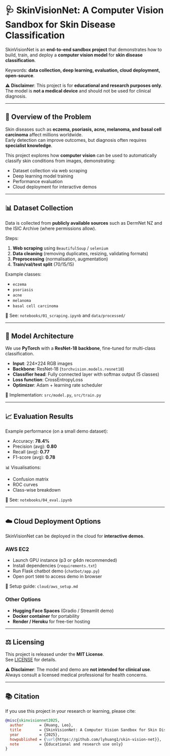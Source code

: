 # 🩺 SkinVisionNet: A Computer Vision Sandbox for Skin Disease Classification

SkinVisionNet is an **end-to-end sandbox project** that demonstrates how to build, train, and deploy a **computer vision model** for **skin disease classification**.  

Keywords: **data collection, deep learning, evaluation, cloud deployment, open-source**.

⚠️ **Disclaimer**: This project is for **educational and research purposes only**. The model is **not a medical device** and should not be used for clinical diagnosis.

---

## 📌 Overview of the Problem
Skin diseases such as **eczema, psoriasis, acne, melanoma, and basal cell carcinoma** affect millions worldwide.  
Early detection can improve outcomes, but diagnosis often requires **specialist knowledge**.  

This project explores how **computer vision** can be used to automatically classify skin conditions from images, demonstrating:
- Dataset collection via web scraping
- Deep learning model training
- Performance evaluation
- Cloud deployment for interactive demos

---

## 📊 Dataset Collection
Data is collected from **publicly available sources** such as DermNet NZ and the ISIC Archive (where permissions allow).

Steps:
1. **Web scraping** using `BeautifulSoup` / `selenium`
2. **Data cleaning** (removing duplicates, resizing, validating formats)
3. **Preprocessing** (normalisation, augmentation)
4. **Train/val/test split** (70/15/15)

Example classes:
- `eczema`
- `psoriasis`
- `acne`
- `melanoma`
- `basal cell carcinoma`

📁 See: `notebooks/01_scraping.ipynb` and `data/processed/`

---

## 🧠 Model Architecture
We use **PyTorch** with a **ResNet-18 backbone**, fine-tuned for multi-class classification.

- **Input**: 224×224 RGB images  
- **Backbone**: ResNet-18 (`torchvision.models.resnet18`)  
- **Classifier head**: Fully connected layer with softmax output (5 classes)  
- **Loss function**: CrossEntropyLoss  
- **Optimizer**: Adam + learning rate scheduler  

📁 Implementation: `src/model.py`, `src/train.py`

---

## 📈 Evaluation Results
Example performance (on a small demo dataset):

- Accuracy: **78.4%**
- Precision (avg): **0.80**
- Recall (avg): **0.77**
- F1-score (avg): **0.78**

📊 Visualisations:
- Confusion matrix
- ROC curves
- Class-wise breakdown

📁 See: `notebooks/04_eval.ipynb`

---

## ☁️ Cloud Deployment Options
SkinVisionNet can be deployed in the cloud for **interactive demos**.

### AWS EC2
- Launch GPU instance (p3 or g4dn recommended)  
- Install dependencies (`requirements.txt`)  
- Run Flask chatbot demo (`chatbot/app.py`)  
- Open port `5000` to access demo in browser  

📁 Setup guide: `cloud/aws_setup.md`

### Other Options
- **Hugging Face Spaces** (Gradio / Streamlit demo)  
- **Docker container** for portability  
- **Render / Heroku** for free-tier hosting  

---

## ⚖️ Licensing
This project is released under the **MIT License**.  
See [LICENSE](LICENSE) for details.

⚠️ **Disclaimer**: The model and demo are **not intended for clinical use**. Always consult a licensed medical professional for health concerns.

---

## 📚 Citation
If you use this project in your research or learning, please cite:

```bibtex
@misc{skinvisionnet2025,
  author       = {Huang, Leo},
  title        = {SkinVisionNet: A Computer Vision Sandbox for Skin Disease Classification},
  year         = {2025},
  howpublished = {\url{https://github.com/lyhuang1/skin-vision-net}},
  note         = {Educational and research use only}
}
